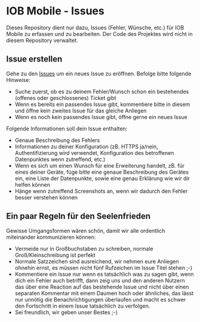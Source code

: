# IOB Mobile - Issues
Dieses Repository dient nur dazu, Issues (Fehler, Wünsche, etc.) für IOB Mobile zu erfassen und zu bearbeiten. Der Code des Projektes wird nicht in diesem Repository verwaltet.

## Issue erstellen
Gehe zu den [Issues](https://github.com/peter9teufel/iobmobile-issues/issues) um ein neues Issue zu eröffnen. Befolge bitte folgende Hinweise:
* Suche zuerst, ob es zu deinem Fehler/Wunsch schon ein bestehendes (offenes oder geschlossenes) Ticket gibt
* Wenn es bereits ein passendes Issue gibt, kommentiere bitte in diesem und öffne kein zweites Issue für das gleiche Anliegen
* Wenn es noch kein passendes Issue gibt, öffne gerne ein neues Issue

Folgende Informationen soll dein Issue enthalten:
* Genaue Beschreibung des Fehlers
* Informationen zu deiner Konfiguration (zB. HTTPS ja/nein, Authentifizierung wird verwendet, Konfiguration des betroffenen Datenpunktes wenn zutreffend, etc.)
* Wenn es sich um einen Wunsch für eine Erweiterung handelt, zB. für eines deiner Geräte, füge bitte eine genaue Beschreibung des Gerätes ein, eine Liste der Datenpunkte, sowie eine genau Erklärung wie wir dir helfen können
* Hänge wenn zutreffend Screenshots an, wenn wir dadurch den Fehler besser verstehen können

## Ein paar Regeln für den Seelenfrieden
Gewisse Umgangsformen wären schön, damit wir alle ordentlich miteinander kommunizieren können:
* Vermeide nur in Großbuchstaben zu schreiben, normale Groß/Kleinschreibung ist perfekt
* Normale Satzzeichen sind ausreichend, wir nehmen eure Anliegen ohnehin ernst, es müssen nicht fünf Rufzeichen im Issue Titel stehen ;-)
* Kommentiere ein Issue nur wenn es tatsächlich was zu sagen gibt, wenn dich ein Fehler auch betrifft, dann zeig uns und den anderen Nutzern das über eine Reaction auf das bestehende Issue und nicht über einen separaten Kommentar mit einem Daumen hoch oder ähnliches, das lässt nur unnötig die Benachrichtigungen überlaufen und macht es schwer den Fortschritt in einem Issue tatsächlich zu verfolgen.
* Sei freundlich, wir geben unser Bestes ;-)
